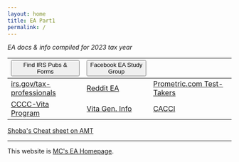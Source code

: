 ```yaml
---
layout: home
title: EA Part1 
permalink: /
---
```


<script>
function buttonFB() { window.open("https://www.facebook.com/groups/eastudygroup"); }
function buttonForms() { window.open("https://www.irs.gov/forms-instructions"); }
</script>

*EA docs & info compiled for 2023 tax year*

| <button onclick="buttonForms()">Find IRS Pubs & Forms</button> | <button onclick="buttonFB()">Facebook EA Study Group</button> | |
|:-|:-|:-|
| [irs.gov/tax-professionals](https://www.irs.gov/tax-professionals) |[Reddit EA](https://www.reddit.com/r/enrolledagent/) | [Prometric.com Test-Takers](https://www.prometric.com/test-takers/search/irs) |
|[CCCC-Vita Program](https://www.capecod.edu/news/2024-news/cape-cod-community-college-to-host-free-vita-tax-preparation-service-events.html)|[Vita Gen. Info](https://www.capecodtimes.com/story/news/2024/02/18/cape-college-restarts-free-tax-preparation-help-community-college/72617447007/)|[CACCI](https://www.cacci.cc/)|


[Shoba's Cheat sheet on AMT](/ea/pmd/view.AMT.EXPLAINED.ver2)

---

This website is [MC's EA Homepage](https://mcc-us.github.io/ea/).